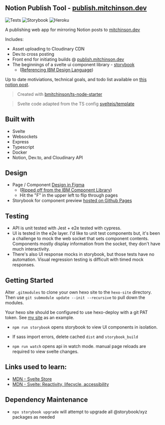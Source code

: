 ## Notion Publish Tool - [publish.mitchinson.dev](https://publish.mitchinson.dev/)

![Tests](https://github.com/bmitchinson/notion-publish-tool/actions/workflows/static.yml/badge.svg?branch=main)
![Storybook](https://github.com/bmitchinson/notion-publish-tool/actions/workflows/deploy_storybook.yml/badge.svg?branch=main)
![Heroku](https://github.com/bmitchinson/notion-publish-tool/actions/workflows/deploy_heroku.yml/badge.svg)

A publishing web app for mirroring Notion posts to [mitchinson.dev](https://mitchinson.dev)

Includes:

-   Asset uploading to Cloudinary CDN
-   Dev.to cross posting
-   Front end for initiating builds @ [publish.mitchinson.dev](https://publish.mitchinson.dev)
-   The beginnings of a svelte ui component library - [storybook](https://bmitchinson.github.io/notion-publish-tool)
    -   ([Referencing IBM Design Language](https://www.ibm.com/design/language/iconography/ui-icons/library/))

Up to date motiviations, technical goals, and todo list available on [this notion post](https://bmitchinson.notion.site/Posting-From-Notion-5200a0e922e34c999a4f0128b2933f75).

> Created with [bmitchinson/ts-node-starter](https://github.com/bmitchinson/ts-node-starter)

> Svelte code adapted from the TS config [sveltejs/template](https://github.com/sveltejs/template)

## Built with

-   Svelte
-   Websockets
-   Express
-   Typescript
-   Docker
-   Notion, Dev.to, and Cloudinary API

## Design

-   Page / Component [Design in Figma](https://www.figma.com/file/A4cBLkwvsozovIXCncPPu7/Main?node-id=0%3A1)
    -   ([Ripped off from the IBM Component Library](https://www.ibm.com/design/language/iconography/ui-icons/library/))
    -   Hit the "F" in the upper left to flip through pages
-   Storybook for component preview [hosted on Github Pages](https://bmitchinson.github.io/notion-publish-tool)

## Testing

-   API is unit tested with Jest + e2e tested with cypress.
-   UI is tested in the e2e layer. I'd like to unit test components but,
    it's been a challenge to mock the web socket that sets component contents.
    Components mostly display information from the socket, they don't have
    much interactivity.
-   There's also UI response mocks in storybook, but those tests have no automation.
    Visual regression testing is difficult with timed mock responses.

## Getting Started

Alter `.gitmodules` to clone your own hexo site to the `hexo-site` directory.
Then use `git submodule update --init --recursive` to pull down the modules.

Your hexo site should be configured to use hexo-deploy with a git PAT token.
See [my site](https://github.com/bmitchinson/Mitchinson.dev) as an example.

-   `npm run storybook` opens storybook to view UI components in isolation.
-   If sass import errors, delete cached `dist` and `storybook_build`

-   `npm run watch` opens api in watch mode. manual page reloads are required to view svelte changes.

## Links used to learn:

-   [MDN - Svelte Store](https://developer.mozilla.org/en-US/docs/Learn/Tools_and_testing/Client-side_JavaScript_frameworks/Svelte_stores)
-   [MDN - Svelte: Reactivity, lifecycle, accessibility](https://developer.mozilla.org/en-US/docs/Learn/Tools_and_testing/Client-side_JavaScript_frameworks/Svelte_reactivity_lifecycle_accessibility)

## Dependency Maintenance

-   `npx storybook upgrade` will attempt to upgrade all @storybook/xyz packages as needed
